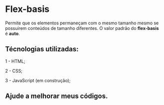 # Flex-basis

Permite que os elementos permaneçam com o mesmo tamanho mesmo se possuirem conteúdos de tamanho diferentes. O valor padrão do <strong>flex-basis</strong> é <strong>auto</strong>.

## Técnologias utilizadas:

1 - HTML;

2 - CSS;

3 - JavaScript (em construção);

## Ajude a melhorar meus códigos.